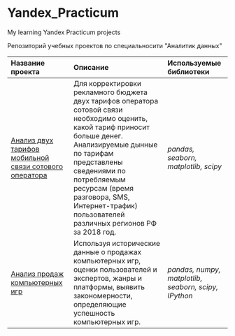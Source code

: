 # Yandex_Practicum
My learning Yandex Practicum projects

Репозиторий учебных проектов по специальносити "Аналитик данных"


| Название проекта | Описание | Используемые библиотеки | 
| :---------------------- | :---------------------- | :---------------------- |
| [Анализ двух тарифов мобильной связи сотового оператора](Mobile_tariff_analyze) | Для корректировки рекламного бюджета двух тарифов оператора сотовой связи необходимо оценить, какой тариф приносит больше денег. Анализируемые дынные по тарифам представлены сведениями по потребляемым ресурсам (время разговора, SMS, Интернет-трафик) пользователей различных регионов РФ за 2018 год.| *pandas, seaborn, matplotlib, scipy* |
| [Анализ продаж компьютерных игр](Games_sale_analysis) | Используя исторические данные о продажах компьютерных игр, оценки пользователей и экспертов, жанры и платформы, выявить закономерности, определяющие успешность компьютерных игр.| *pandas, numpy, matplotlib, seaborn, scipy, IPython* |
